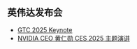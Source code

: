 ## 英伟达发布会

- [GTC 2025 Keynote](https://www.nvidia.cn/on-demand/session/gtc25-s72484/?playlistId=playList-5d17c33f-65f5-4fb1-9fed-bc5b7f4dec44)
- [NVIDIA CEO 黄仁勋 CES 2025 主题演讲](https://www.nvidia.cn/on-demand/session/ces25-keynote/?playlistId=playList-5d17c33f-65f5-4fb1-9fed-bc5b7f4dec44)

